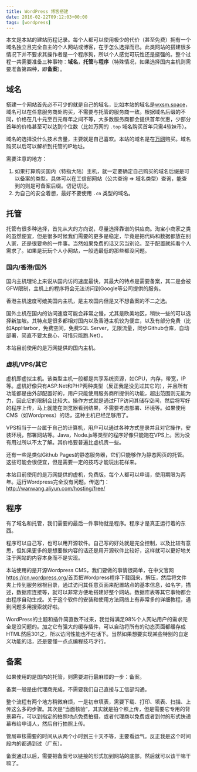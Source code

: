 ```yaml
---
title: WordPress 博客搭建
date: 2016-02-22T09:12:03+00:00
tags: [wordpress]
---
```


本文是本站的建站历程记录。每个人都可以使用极少的代价（甚至免费）拥有一个域名独立且完全自主的个人网站或博客，在于怎么选择而已。此类网站的搭建很多情况下并不要求其操作者是一个程序狗，所以个人感觉可玩性还是挺强的。整个过程一共需要准备三种事物：**域名**，**托管**与**程序**（特殊情况，如果选择国内主机则需要准备第四种，即**备案**）。

<!-- more -->

## 域名

搭建一个网站首先必不可少的就是自己的域名，比如本站的域名是[wxsm.space](http://wxsm.space)，域名可以在任意服务商处购买，不需要与托管的服务商一致。根据域名后缀的不同，价格在几十元至百元每年之间不等，大多数服务商都会提供首年优惠，少部分首年的价格甚至可以达到个位数（比如万网的 `.top` 域名购买首年只需4软妹币）。

域名的选择没什么技术含量，主要就是自己喜欢。本站的域名是在[万网](http://wanwang.aliyun.com/)购买。域名购买以后可以解析到托管的IP地址。

需要注意的地方：

  1. 如果打算购买国内（特指大陆）主机，就一定要确定自己购买的域名后缀是可以备案的类型。具体可以在工信部网站（公共查询 ⇒ 域名类型）查询，能查到的则是可备案后缀。切记切记。
  2. 为自己的安全着想，最好不要使用 `.cn` 类型的域名。

## 托管

托管有很多种选择，首先从大的方向说，尽量选择靠谱的供应商。淘宝小商家之类的虽然便宜，但是很多时候我们需要的更多是稳定，毕竟是把代码和数据都放在别人家，还是很要命的一件事。当然如果免费的话又另当别论。至于配置就纯看个人需求了。如果是玩玩个人小网站，一般选最低的那些都没问题。

### 国内/香港/国外

国内主机理论上来说从国内访问速度最快，其最大的特点是需要备案，其二是会被GFW限制，主机上的程序将会无法访问到Google等公司提供的服务。

香港主机速度可媲美国内主机，是主攻国内但是又不想备案的不二之选。

国外主机在国内的访问速度可能会非常之慢，尤其是欧美地区，稍快一些的可以选择新加坡。其特点是很多都相对国内以及香港主机较为便宜，以及有部分免费（比如AppHarbor，免费空间，免费SQL Server，无限流量，同步Github仓库，自动部署，简直不要太良心，可惜只能跑.Net）。

本站目前使用的是万网提供的国内主机。

### 虚机/VPS/其它

虚机即虚拟主机。该类型主机一般都是共享系统资源，如CPU，内存，带宽，IP等。虚机好像只有ASP.Net和PHP两种类型（反正我是没见过其它的），并且所有功能都是由外部配置好的，用户只能使用服务商所提供的功能，超出范围则无能为力，因此它的限制会比较大。操作方式就是通过FTP访问其储存空间，然后将写好的程序上传，马上就能在浏览器看到结果，不需要考虑部署、环境等。如果使用CMS（如Wordpress）的话，这种主机已经足够用了。

VPS相当于一台属于自己的计算机，用户可以通过各种方式登录并且对它操作，安装环境，部署网站等。Java，Node.js等类型的程序好像只能跑在VPS上。因为没有用过所以不太了解。其价格要普遍比虚机贵一些。

还有一些是类似Github Pages的静态服务器，它们只能够作为静态网页的托管。这些可能会很便宜，但是需要一定的技巧才能玩出花样来。

本站目前使用的是万网提供的虚机，免费版。每个人都可以申请，使用期限为两年。运行Wordpress完全没有问题。传送门：<http://wanwang.aliyun.com/hosting/free/>

## 程序

有了域名和托管，我们需要的最后一件事物就是程序。程序才是真正运行着的东西。

程序可以自己写，也可以用开源软件。自己写的好处就是完全控制，以及比较有意思，但如果更多的是想要做内容的话还是用开源软件比较好，这样就可以更好地关注于网站的内容本身而不是实现。

本站使用的是开源Wordpress CMS，我们要做的事情很简单，在中文官网<https://cn.wordpress.org/>首页把Wordpress程序下载回来，解压，然后将文件夹上传到服务器根目录，通过访问其任意页面来配置站点的基本信息，如名字，描述，数据库连接等，就可以非常方便地搭建好整个网站。数据库表等其它事物都会由程序自动生成。关于这个软件的安装和使用方法网络上有非常多的详细教程，遇到问题多用搜索就好啦。

WordPress的主题和插件简直数不过来，我觉得满足98%个人网站用户的需求完全是没问题的。加之它有强大的缓存插件，可以自动将所有的动态页面都缓存成HTML然后301之，所以访问性能也不在话下。当然如果想要实现某些特别的自定义功能的话，还是要懂一点点编程技巧才行。

## 备案

如果使用的是国内的托管，则需要进行最麻烦的一步：备案。

备案一般是由代理商完成，不需要我们自己直接与工信部沟通。

整个流程有两个地方稍微麻烦，一是初审填表，需要下载、打印、填表、扫描、上传这么多的步骤。其次是“当面核验”，其实就是拍个照上传，但是需要它专用的背景幕布，可以到指定的拍照地点免费拍摄，或者代理商以免费或者到付的形式快递幕布给申请人，然后自行拍照上传。

管局审核需要的时间从从两个小时到三十天不等，主要看运气。反正我是这个时间段内的都遇到过（广东）。

备案通过以后，需要把备案号以链接的形式加到网站的底部，然后就可以该干嘛干嘛了。
